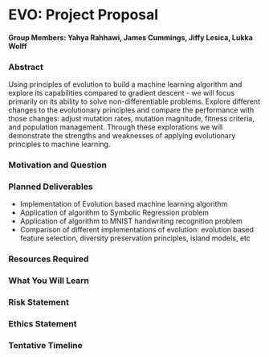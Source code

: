 # EVO: Project Proposal
#### **Group Members:** Yahya Rahhawi, James Cummings, Jiffy Lesica, Lukka Wolff

### Abstract
Using principles of evolution to build a machine learning algorithm and explore its capabilities compared to gradient descent - we will focus primarily on its ability to solve non-differentiable problems. Explore different changes to the evolutionary principles and compare the performance with those changes: adjust mutation rates, mutation magnitude, fitness criteria, and population management. Through these explorations we will demonstrate the strengths and weaknesses of applying evolutionary principles to machine learning.

### Motivation and Question

### Planned Deliverables

- Implementation of Evolution based machine learning algorithm
- Application of algorithm to Symbolic Regression problem
- Application of algorithm to MNIST handwriting recognition problem
- Comparison of different implementations of evolution: evolution based feature selection, diversity preservation principles, island models, etc

### Resources Required

### What You Will Learn

### Risk Statement

### Ethics Statement

### Tentative Timeline